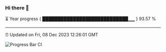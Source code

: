### Hi there 👋

⏳ Year progress { ████████████████████████████▁▁ } 93.57 %

---

⏰ Updated on Fri, 08 Dec 2023 12:26:01 GMT

![Progress Bar CI](https://github.com/liununu/liununu/workflows/Progress%20Bar%20CI/badge.svg)
